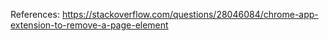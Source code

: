 References:
https://stackoverflow.com/questions/28046084/chrome-app-extension-to-remove-a-page-element